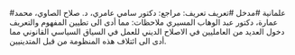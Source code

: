 #علمانية #مدخل #تعريف
تعريف:
مراجع: 
دكتور سامي عامري، د. صلاح الصاوي، محمد عمارة، دكتور عبد الوهاب المسيري
ملاحظات:
مما أدى الى تطيين المفهوم والتعريف دخول العديد من العامليين في الاصلاح الديني للعمل في السياق السياسي القانوني مما أدى الى ائتلاف هذه المنظومة من قبل المتدينيين.